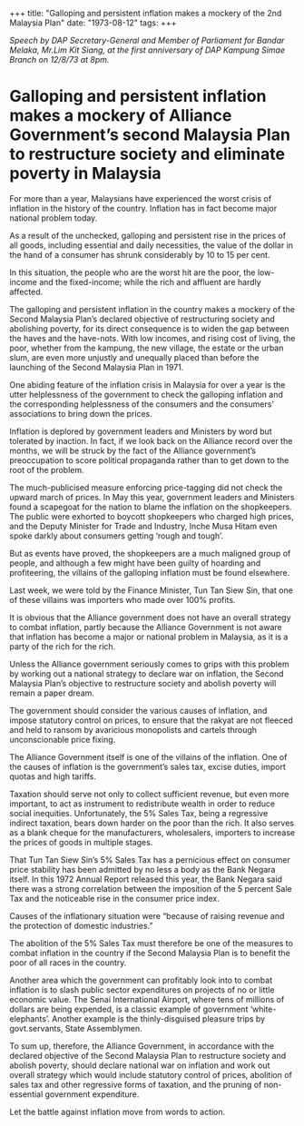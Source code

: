 +++ 
title: "Galloping and persistent inflation makes a mockery of the 2nd Malaysia Plan"
date: "1973-08-12"
tags:
+++

_Speech by DAP Secretary-General and Member of Parliament for Bandar Melaka, Mr.Lim Kit Siang, at the first anniversary of DAP Kampung Simae Branch on 12/8/73 at 8pm._

# Galloping and persistent inflation makes a mockery of Alliance Government’s second Malaysia Plan to restructure society and eliminate poverty in Malaysia

For more than a year, Malaysians have experienced the worst crisis of inflation in the history of the country. Inflation has in fact become major national problem today. 

As a result of the unchecked, galloping and persistent rise in the prices of all goods, including essential and daily necessities, the value of the dollar in the hand of a consumer has shrunk considerably by 10 to 15 per cent.

In this situation, the people who are the worst hit are the poor, the low-income and the fixed-income; while the rich and affluent are hardly affected.</u>

The galloping and persistent inflation in the country makes a mockery of the Second Malaysia Plan’s declared objective of restructuring society and abolishing poverty, for its direct consequence is to widen the gap between the haves and the have-nots. With low incomes, and rising cost of living, the poor, whether from the kampung, the new village, the estate or the urban slum, are even more unjustly and unequally placed than before the launching of the Second Malaysia Plan in 1971.

One abiding feature of the inflation crisis in Malaysia for over a year is the utter helplessness of the government to check the galloping inflation and the corresponding helplessness of the consumers and the consumers’ associations to bring down the prices.

Inflation is deplored by government leaders and Ministers by word but tolerated by inaction. In fact, if we look back on the Alliance record over the months, we will be struck by the fact of the Alliance government’s preoccupation to score political propaganda rather than to get down to the root of the problem.

The much-publicised measure enforcing price-tagging did not check the upward march of prices. In May this year, government leaders and Ministers found a scapegoat for the nation to blame the inflation on the shopkeepers. The public were exhorted to boycott shopkeepers who charged high prices, and the Deputy Minister for Trade and Industry, Inche Musa Hitam even spoke darkly about consumers getting ‘rough and tough’.

But as events have proved, the shopkeepers are a much maligned group of people, and although a few might have been guilty of hoarding and profiteering, the villains of the galloping inflation must be found elsewhere.

Last week, we were told by the Finance Minister, Tun Tan Siew Sin, that one of these villains was importers who made over 100% profits.

It is obvious that the Alliance government does not have an overall strategy to combat inflation, partly because the Alliance Government is not aware that inflation has become a major or national problem in Malaysia, as it is a party of the rich for the rich.

Unless the Alliance government seriously comes to grips with this problem by working out a national strategy to declare war on inflation, the Second Malaysia Plan’s objective to restructure society and abolish poverty will remain a paper dream.

The government should consider the various causes of inflation, and impose statutory control on prices, to ensure that the rakyat are not fleeced and held to ransom by avaricious monopolists and cartels through unconscionable price fixing.

The Alliance Government itself is one of the villains of the inflation. One of the causes of inflation is the government’s sales tax, excise duties, import quotas and high tariffs.

Taxation should serve not only to collect sufficient revenue, but even more important, to act as instrument to redistribute wealth in order to reduce social inequities. Unfortunately, the 5% Sales Tax, being a regressive indirect taxation, bears down harder on the poor than the rich. It also serves as a blank cheque for the manufacturers, wholesalers, importers to increase the prices of goods in multiple stages.

That Tun Tan Siew Sin’s 5% Sales Tax has a pernicious effect on consumer price stability has been admitted by no less a body as the Bank Negara itself. In this 1972 Annual Report released this year, the Bank Negara said there was a strong correlation between the imposition of the 5 percent Sale Tax and the noticeable rise in the consumer price index.

Causes of the inflationary situation were “because of raising revenue and the protection of domestic industries.”

The abolition of the 5% Sales Tax must therefore be one of the measures to combat inflation in the country if the Second Malaysia Plan is to benefit the poor of all races in the country.

Another area which the government can profitably look into to combat inflation is to slash public sector expenditures on projects of no or little economic value. The Senai International Airport, where tens of millions of dollars are being expended, is a classic example of government ‘white-elephants’. Another example is the thinly-disguised pleasure trips by govt.servants, State Assemblymen. 

To sum up, therefore, the Alliance Government, in accordance with the declared objective of the Second Malaysia Plan to restructure society and abolish poverty, should declare national war on inflation and work out overall strategy which would include statutory control of prices, abolition of sales tax and other regressive forms of taxation, and the pruning of non-essential government expenditure.

Let the battle against inflation move from words to action.
 
